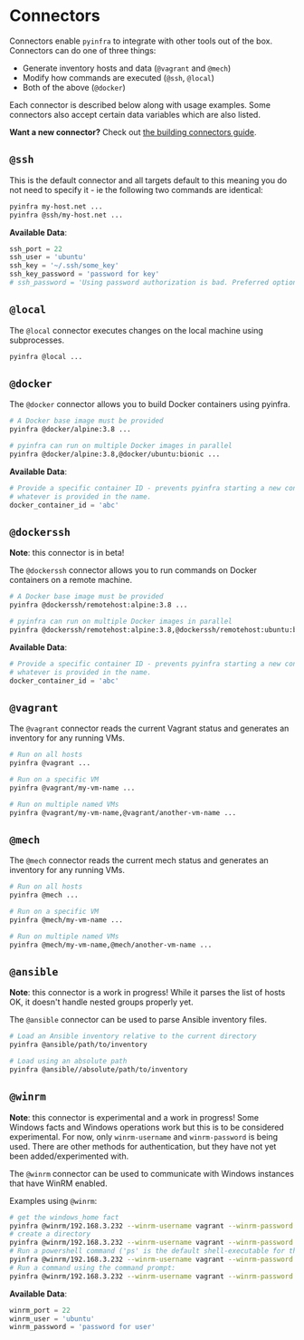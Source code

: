 # Connectors

Connectors enable ``pyinfra`` to integrate with other tools out of the box. Connectors can do one of three things:

+ Generate inventory hosts and data (`@vagrant` and `@mech`)
+ Modify how commands are executed (`@ssh`, `@local`)
+ Both of the above (`@docker`)

Each connector is described below along with usage examples. Some connectors also accept certain data variables which are also listed.

**Want a new connector?** Check out [the building connectors guide](./api/connectors).

## `@ssh`

This is the default connector and all targets default to this meaning you do not need to specify it - ie the following two commands are identical:

```sh
pyinfra my-host.net ...
pyinfra @ssh/my-host.net ...
```

**Available Data**:

```py
ssh_port = 22
ssh_user = 'ubuntu'
ssh_key = '~/.ssh/some_key'
ssh_key_password = 'password for key'
# ssh_password = 'Using password authorization is bad. Preferred option is ssh_key.'
```


## `@local`

The `@local` connector executes changes on the local machine using subprocesses.

```sh
pyinfra @local ...
```


## `@docker`


The `@docker` connector allows you to build Docker containers using pyinfra.

```sh
# A Docker base image must be provided
pyinfra @docker/alpine:3.8 ...

# pyinfra can run on multiple Docker images in parallel
pyinfra @docker/alpine:3.8,@docker/ubuntu:bionic ...
```

**Available Data**:

```py
# Provide a specific container ID - prevents pyinfra starting a new container and will instead use
# whatever is provided in the name.
docker_container_id = 'abc'
```


## `@dockerssh`

**Note**: this connector is in beta!

The `@dockerssh` connector allows you to run commands on Docker containers on a remote machine.

```sh
# A Docker base image must be provided
pyinfra @dockerssh/remotehost:alpine:3.8 ...

# pyinfra can run on multiple Docker images in parallel
pyinfra @dockerssh/remotehost:alpine:3.8,@dockerssh/remotehost:ubuntu:bionic ...
```

**Available Data**:

```py
# Provide a specific container ID - prevents pyinfra starting a new container and will instead use
# whatever is provided in the name.
docker_container_id = 'abc'
```


## `@vagrant`

The `@vagrant` connector reads the current Vagrant status and generates an inventory for any running VMs.

```sh
# Run on all hosts
pyinfra @vagrant ...

# Run on a specific VM
pyinfra @vagrant/my-vm-name ...

# Run on multiple named VMs
pyinfra @vagrant/my-vm-name,@vagrant/another-vm-name ...
```


## `@mech`

The `@mech` connector reads the current mech status and generates an inventory for any running VMs.

```sh
# Run on all hosts
pyinfra @mech ...

# Run on a specific VM
pyinfra @mech/my-vm-name ...

# Run on multiple named VMs
pyinfra @mech/my-vm-name,@mech/another-vm-name ...
```


## `@ansible`

**Note**: this connector is a work in progress! While it parses the list of hosts OK, it doesn't handle nested groups properly yet.

The `@ansible` connector can be used to parse Ansible inventory files.

```sh
# Load an Ansible inventory relative to the current directory
pyinfra @ansible/path/to/inventory

# Load using an absolute path
pyinfra @ansible//absolute/path/to/inventory
```


## `@winrm`

**Note**: this connector is experimental and a work in progress! Some Windows facts and Windows operations work but this is to be considered experimental. For now, only `winrm-username` and `winrm-password` is being used. There are other methods for authentication, but they have not yet been added/experimented with.

The `@winrm` connector can be used to communicate with Windows instances that have WinRM enabled.

Examples using `@winrm`:

```sh
# get the windows_home fact
pyinfra @winrm/192.168.3.232 --winrm-username vagrant --winrm-password vagrant --winrm-port 5985 -vv --debug fact windows_home
# create a directory
pyinfra @winrm/192.168.3.232 --winrm-username vagrant --winrm-password vagrant --winrm-port 5985 windows_files.windows_directory 'c:\temp'
# Run a powershell command ('ps' is the default shell-executable for the winrm connector)
pyinfra @winrm/192.168.3.232 --winrm-username vagrant --winrm-password vagrant --winrm-port 5985 exec -- write-host hello
# Run a command using the command prompt:
pyinfra @winrm/192.168.3.232 --winrm-username vagrant --winrm-password vagrant --winrm-port 5985 --shell-executable cmd exec -- date /T
```

**Available Data**:

```py
winrm_port = 22
winrm_user = 'ubuntu'
winrm_password = 'password for user'
```
